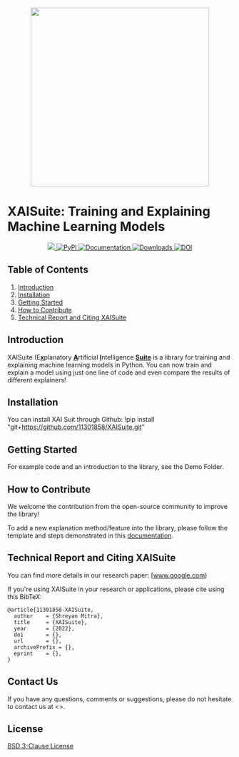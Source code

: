 <p align="center">
    <br>
    <img src="" width="400"/>
    <br>
<p>

# XAISuite: Training and Explaining Machine Learning Models
<div align="center">
  <a href="#">
  <img src="https://img.shields.io/badge/Python-3.7, 3.8, 3.9, 3.10-blue">
  </a>
  <a href="https://pypi.python.org/pypi/omnixai">
  <img alt="PyPI" src="https://img.shields.io/pypi/v/omnixai.svg"/>
  </a>
  <a href="https://opensource.salesforce.com/OmniXAI">
  <img alt="Documentation" src="https://github.com/salesforce/OmniXAI/actions/workflows/docs.yml/badge.svg"/>
  </a>
  <a href="https://pepy.tech/project/omnixai">
  <img alt="Downloads" src="https://pepy.tech/badge/omnixai">
  </a>
  <a href="https://arxiv.org/abs/2206.01612">
  <img alt="DOI" src="https://zenodo.org/badge/DOI/10.48550/ARXIV.2206.01612.svg"/>
  </a>
</div>

## Table of Contents
1. [Introduction](#introduction)
2. [Installation](#installation)
3. [Getting Started](#getting-started)
4. [How to Contribute](https://opensource.salesforce.com/OmniXAI/latest/omnixai.html#how-to-contribute)
5. [Technical Report and Citing XAISuite](#technical-report-and-citing-xaisuite)


## Introduction

XAISuite (E<u><b>x</b></u>planatory <u><b>A</b></u>rtificial <u><b>I</b></u>ntelligence <u><b>Suite</b></u> is a library for training and explaining machine learning models in Python. You can now train and explain a model using just one line of code and even compare the results of different explainers!



## Installation
You can install XAI Suit through Github:
!pip install "git+https://github.com/11301858/XAISuite.git"

## Getting Started

For example code and an introduction to the library, see the Demo Folder.


## How to Contribute

We welcome the contribution from the open-source community to improve the library!

To add a new explanation method/feature into the library, please follow the template and steps demonstrated in this 
[documentation]().

## Technical Report and Citing XAISuite
You can find more details in our research paper: [www.google.com)

If you're using XAISuite in your research or applications, please cite using this BibTeX:
```
@article{11301858-XAISuite,
  author    = {Shreyan Mitra},
  title     = {XAISuite},
  year      = {2022},
  doi       = {},
  url       = {},
  archivePrefix = {},
  eprint    = {},
}
```

## Contact Us
If you have any questions, comments or suggestions, please do not hesitate to contact us at <>.

## License
[BSD 3-Clause License](LICENSE)

